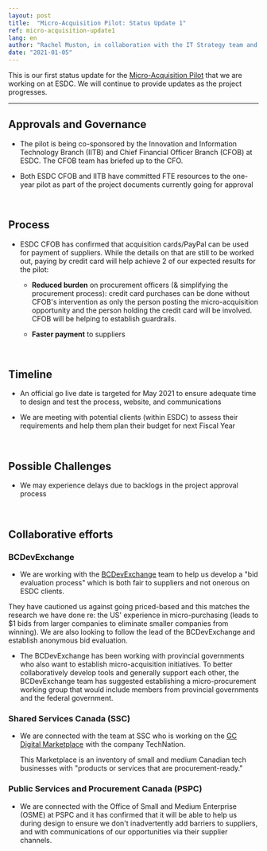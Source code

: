 ```yaml
---
layout: post
title:  "Micro-Acquisition Pilot: Status Update 1"
ref: micro-acquisition-update1
lang: en
author: "Rachel Muston, in collaboration with the IT Strategy team and Micro-Acquisition Pilot team members"
date: "2021-01-05"
---
```

<!--markdownlint-disable MD033-->
This is our first status update for the [Micro-Acquisition Pilot](https://sara-sabr.github.io/ITStrategy/micro-acquisition-pilot.html) that we are working on at ESDC.
We will continue to provide updates as the project progresses.

***

## Approvals and Governance

- The pilot is being co-sponsored by the Innovation and Information Technology Branch (IITB) and Chief Financial Officer Branch (CFOB) at ESDC.
  The CFOB team has briefed up to the CFO.

- Both ESDC CFOB and IITB have committed FTE resources to the one-year pilot as part of the project documents currently going for approval

&nbsp;

## Process

- ESDC CFOB has confirmed that acquisition cards/PayPal can be used for payment of suppliers.
  While the details on that are still to be worked out, paying by credit card will help achieve 2 of our expected results for the pilot:  

  - **Reduced burden** on procurement officers (& simplifying the procurement process): credit card purchases can be done without CFOB's intervention as only the person posting the micro-acquisition opportunity and the person holding the credit card will be involved.
  CFOB will be helping to establish guardrails.

  - **Faster payment** to suppliers

&nbsp;

## Timeline

- An official go live date is targeted for May 2021 to ensure adequate time to design and test the process, website, and communications

- We are meeting with potential clients (within ESDC) to assess their requirements and help them plan their budget for next Fiscal Year

&nbsp;

## Possible Challenges

- We may experience delays due to backlogs in the project approval process

&nbsp;

## Collaborative efforts

### BCDevExchange

- We are working with the [BCDevExchange](https://bcdevexchange.org) team to help us develop a "bid evaluation process" which is both fair to suppliers and not onerous on ESDC clients.

They have cautioned us against going priced-based and this matches the research we have done re: the US' experience in micro-purchasing (leads to $1 bids from larger companies to eliminate smaller companies from winning).
We are also looking to follow the lead of the BCDevExchange and establish anonymous bid evaluation.

- The BCDevExchange has been working with provincial governments who also want to establish micro-acquisition initiatives.
To better collaboratively develop tools and generally support each other, the BCDevExchange team has suggested establishing a micro-procurement working group that would include members from provincial governments and the federal government.

### Shared Services Canada (SSC)

- We are connected with the team at SSC who is working on the [GC Digital Marketplace](https://technationportal.ca) with the company TechNation.

  This Marketplace is an inventory of small and medium Canadian tech businesses with "products or services that are procurement-ready."

### Public Services and Procurement Canada (PSPC)

- We are connected with the Office of Small and Medium Enterprise (OSME) at PSPC and it has confirmed that it will be able to help us during design to ensure we don't inadvertently add barriers to suppliers, and with communications of our opportunities via their supplier channels.
